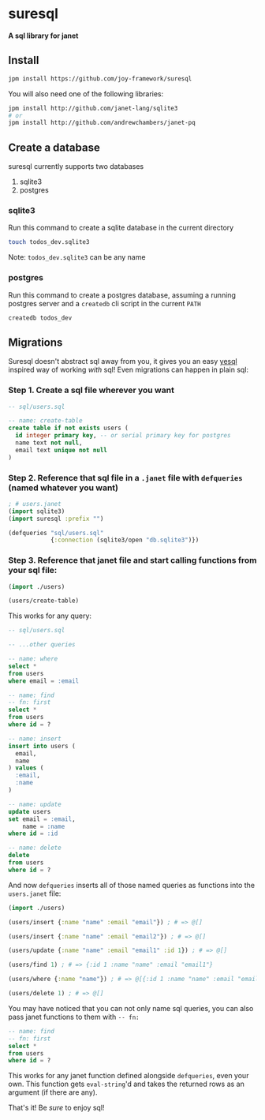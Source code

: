 # suresql
__A sql library for janet__

## Install

```sh
jpm install https://github.com/joy-framework/suresql
```

You will also need one of the following libraries:

```sh
jpm install http://github.com/janet-lang/sqlite3
# or
jpm install http://github.com/andrewchambers/janet-pq
```

## Create a database

suresql currently supports two databases

1. sqlite3
2. postgres

### sqlite3

Run this command to create a sqlite database in the current directory

```sh
touch todos_dev.sqlite3
```

Note: `todos_dev.sqlite3` can be any name

### postgres

Run this command to create a postgres database, assuming a running postgres server and a `createdb` cli script in the current `PATH`

```sh
createdb todos_dev
```

## Migrations

Suresql doesn't abstract sql away from you, it gives you an easy [yesql](https://github.com/krisajenkins/yesql) inspired way of working *with* sql! Even migrations can happen in plain sql:

### Step 1. Create a sql file wherever you want

```sql
-- sql/users.sql

-- name: create-table
create table if not exists users (
  id integer primary key, -- or serial primary key for postgres
  name text not null,
  email text unique not null
)
```

### Step 2. Reference that sql file in a `.janet` file with `defqueries` (named whatever you want)

```clojure
; # users.janet
(import sqlite3)
(import suresql :prefix "")

(defqueries "sql/users.sql"
            {:connection (sqlite3/open "db.sqlite3")})
```

### Step 3. Reference that janet file and start calling functions from your sql file:

```clojure
(import ./users)

(users/create-table)
```

This works for any query:

```sql
-- sql/users.sql

-- ...other queries

-- name: where
select *
from users
where email = :email

-- name: find
-- fn: first
select *
from users
where id = ?

-- name: insert
insert into users (
  email,
  name
) values (
  :email,
  :name
)

-- name: update
update users
set email = :email,
    name = :name
where id = :id

-- name: delete
delete
from users
where id = ?
```

And now `defqueries` inserts all of those named queries as functions into the `users.janet` file:

```clojure
(import ./users)

(users/insert {:name "name" :email "email"}) ; # => @[]

(users/insert {:name "name" :email "email2"}) ; # => @[]

(users/update {:name "name" :email "email1" :id 1}) ; # => @[]

(users/find 1) ; # => {:id 1 :name "name" :email "email1"}

(users/where {:name "name"}) ; # => @[{:id 1 :name "name" :email "email1"} {:id 2 :name "name" :email "email2"}]

(users/delete 1) ; # => @[]
```

You may have noticed that you can not only name sql queries, you can also pass janet functions to them with `-- fn: `

```sql
-- name: find
-- fn: first
select *
from users
where id = ?
```

This works for any janet function defined alongside `defqueries`, even your own. This function gets `eval-string`'d and takes the returned rows as an argument (if there are any).

That's it! Be *sure* to enjoy sql!

